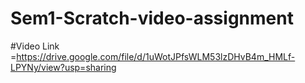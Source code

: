 # Sem1-Scratch-video-assignment

#Video Link =https://drive.google.com/file/d/1uWotJPfsWLM53lzDHvB4m_HMLf-LPYNy/view?usp=sharing
